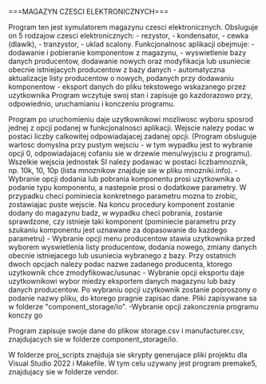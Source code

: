 ===MAGAZYN CZESCI ELEKTRONICZNYCH===

Program ten jest symulatorem magazynu czesci elektronicznych. Obsluguje on 5 rodzajow czesci elektronicznych:
    - rezystor,
    - kondensator,
    - cewka (dlawik),
    - tranzystor,
    - uklad scalony.
Funkcjonalnosc aplikacji obejmuje:
    - dodawanie i pobieranie komponentow z magazynu,
    - wyswietlenie bazy danych producentow, dodawanie nowych oraz modyfikacja lub usuniecie obecnie istniejacych producentow z bazy danych
    - automatyczna aktualizacje listy producentow o nowych, podanych przy dodawaniu komponentow
    - eksport danych do pliku tekstowego wskazanego przez uzytkownika
Program wczytuje swoj stan i zapisuje go kazdorazowo przy, odpowiednio, uruchamianiu i konczeniu programu.

Program po uruchomieniu daje uzytkownikowi mozliwosc wyboru sposrod jednej z opcji podanej w funkcjonalnosci aplikacji. Wejscie nalezy podac w postaci liczby calkowitej odpowiadajacej zadanej opcji. (Program obsluguje wartosc domyslna przy pustym wejsciu - w tym wypadku jest to wybranie opcji 0, odpowiadajacej cofaniu sie w drzewie menu/wyjsciu z programu). Wszelkie wejscia jednostek SI nalezy podawac w postaci liczbamnoznik, np. 10k, 10, 10p (lista mnoznikow znajduje sie w pliku mnozniki.info).
    - Wybranie opcji dodania lub pobrania komponentu prosi uzytkownika o podanie typu komponentu, a nastepnie prosi o dodatkowe parametry. W przypadku checi pominiecia konkretnego parametru mozna to zrobic, zostawiajac puste wejscie. Na koncu procedury komponent zostanie dodany do magazynu badz, w wypadku checi pobrania, zostanie sprawdzone, czy istnieje taki komponent (pominiecie parametru przy szukaniu komponentu jest uznawane za dopasowanie do kazdego parametru)
    - Wybranie opcji menu producentow stawia uzytkownika przed wyborem wyswietlenia listy producentow, dodania nowego, zmiany danych obecnie istniejacego lub usuniecia wybranego z bazy. Przy ostatnich dwoch opcjach nalezy podac nazwe zadanego producenta, ktorego uzytkownik chce zmodyfikowac/usunac
    - Wybranie opcji eksportu daje uzytkownikowi wybor miedzy eksportem danych magazynu lub bazy danych producentow. Po wybraniu opcji uzytkownik zostanie poproszony o podanie nazwy pliku, do ktorego pragnie zapisac dane. Pliki zapisywane sa w folderze "component_storage/io".
    -Wybranie opcji zakonczenia programu konczy go

Program zapisuje swoje dane do plikow storage.csv i manufacturer.csv, znajdujacych sie w folderze component_storage/io.

W folderze proj_scripts znajduja sie skrypty generujace pliki projektu dla Visual Studio 2022 i Makefile. W tym celu uzywany jest program premake5, znajdujacy sie w folderze vendor. 